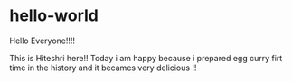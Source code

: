 # hello-world

Hello Everyone!!!!

This is Hiteshri here!! Today i am happy because i prepared egg curry firt time in the history 
and it becames very delicious !!
